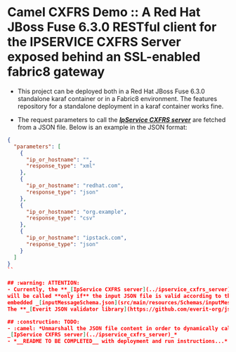 # Camel CXFRS Demo :: A Red Hat JBoss Fuse 6.3.0 RESTful client for the IPSERVICE CXFRS Server exposed behind an SSL-enabled fabric8 gateway
- This project can be deployed both in a Red Hat JBoss Fuse 6.3.0 standalone karaf container or in a Fabric8 environment. 
The features repository for a standalone deployment in a karaf container works fine.

- The request parameters to call the **_[IpService CXFRS server](../ipservice_cxfrs_server)_** 
are fetched from a JSON file. Below is an example in the JSON format:
```json
{
  "parameters": [
    {
      "ip_or_hostname": "",
      "response_type": "xml"
    },
    {
      "ip_or_hostname": "redhat.com",
      "response_type": "json"
    },
    {
      "ip_or_hostname": "org.example",
      "response_type": "csv"
    },
    {
      "ip_or_hostname": "ipstack.com",
      "response_type": "json"
    }
  ]
}
``

## :warning: ATTENTION:
- Currently, the **_[IpService CXFRS server](../ipservice_cxfrs_server)_** 
will be called **only if** the input JSON file is valid according to the 
embedded _[inputMessageSchema.json](src/main/resources/Schemas/inputMessageSchema.json)_.
The **_[Everit JSON validator library](https://github.com/everit-org/json-schema)_** is used.

## :construction: TODO: 
- :camel: *Unmarshall the JSON file content in order to dynamically call the
_[IpService CXFRS server](../ipservice_cxfrs_server)_*
- *__README TO BE COMPLETED__ with deployment and run instructions...*
